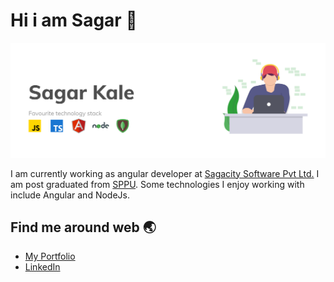 # Hi i am Sagar :ocean:

![alt text](https://github.com/sagarkale94/sagarkale94/blob/master/gh_profile_readme.png?raw=true)

I am currently working as angular developer at [Sagacity Software Pvt Ltd.](https://sagacitysoftware.co.in/) I am post graduated from [SPPU](http://www.unipune.ac.in/). Some technologies I enjoy working with include Angular and NodeJs.

## Find me around web :earth_asia:
* [My Portfolio](https://sagarkale94.github.io/portfolio-v3)
* [LinkedIn](https://www.linkedin.com/in/sagar-kale/)
